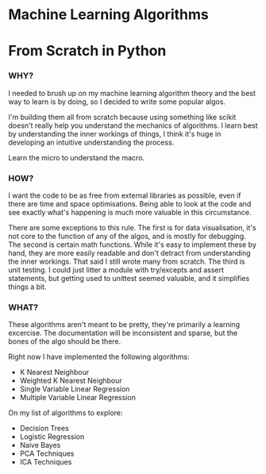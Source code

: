 # Machine Learning Algorithms
# From Scratch in Python

### WHY?
I needed to brush up on my machine learning algorithm theory and the best way to learn is by doing, so I decided to write some popular algos.

I'm building them all from scratch because using something like scikit doesn't really help you understand the mechanics of algorithms. I learn best by understanding the inner workings of things, I think it's huge in developing an intuitive understanding the process.

Learn the micro to understand the macro.

### HOW?
I want the code to be as free from external libraries as possible, even if there are time and space optimisations. Being able to look at the code and see exactly what's happening is much more valuable in this circumstance.

There are some exceptions to this rule. The first is for data visualisation, it's not core to the function of any of the algos, and is mostly for debugging. The second is certain math functions. While it's easy to implement these by hand, they are more easily readable and don't detract from understanding the inner workings. That said I still wrote many from scratch. The third is unit testing. I could just litter a module with try/excepts and assert statements, but getting used to unittest seemed valuable, and it simplifies things a bit.

### WHAT?
These algorithms aren't meant to be pretty, they're primarily a learning excercise.
The documentation will be inconsistent and sparse, but the bones of the algo should be there.

Right now I have implemented the following algorithms:

- K Nearest Neighbour
- Weighted K Nearest Neighbour
- Single Variable Linear Regression
- Multiple Variable Linear Regression

On my list of algorithms to explore:

- Decision Trees
- Logistic Regression
- Naive Bayes
- PCA Techniques
- ICA Techniques
